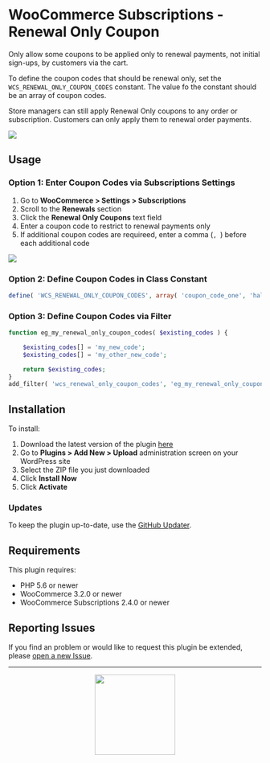 # WooCommerce Subscriptions - Renewal Only Coupon

Only allow some coupons to be applied only to renewal payments, not initial sign-ups, by customers via the cart.

To define the coupon codes that should be renewal only, set the `WCS_RENEWAL_ONLY_COUPON_CODES` constant. The value fo the constant should be an array of coupon codes.

Store managers can still apply Renewal Only coupons to any order or subscription. Customers can only apply them to renewal order payments.

![](http://pic.pros.pr/ea993559e98b/Screen%20Shot%202018-10-30%20at%2011.15.42.png)

## Usage

### Option 1: Enter Coupon Codes via Subscriptions Settings

1. Go to **WooCommerce > Settings > Subscriptions**
1. Scroll to the **Renewals** section
1. Click the **Renewal Only Coupons** text field
1. Enter a coupon code to restrict to renewal payments only
1. If additional coupon codes are requireed, enter a comma (`, `) before each additional code

![](http://pic.pros.pr/0f138b7a4d9d/Screen%20Shot%202018-10-30%20at%2010.54.38.png)

### Option 2: Define Coupon Codes in Class Constant

```php
define( 'WCS_RENEWAL_ONLY_COUPON_CODES', array( 'coupon_code_one', 'hallowoon', 'cyber_monday' )  );
```

### Option 3: Define Coupon Codes via Filter

```php
function eg_my_renewal_only_coupon_codes( $existing_codes ) {

	$existing_codes[] = 'my_new_code';
	$existing_codes[] = 'my_other_new_code';

	return $existing_codes;
}
add_filter( 'wcs_renewal_only_coupon_codes', 'eg_my_renewal_only_coupon_codes' );
```

## Installation

To install:

1. Download the latest version of the plugin [here](https://github.com/Prospress/woocommerce-subscriptions-renewal-only-coupon/archive/master.zip)
1. Go to **Plugins > Add New > Upload** administration screen on your WordPress site
1. Select the ZIP file you just downloaded
1. Click **Install Now**
1. Click **Activate**

### Updates

To keep the plugin up-to-date, use the [GitHub Updater](https://github.com/afragen/github-updater).

## Requirements

This plugin requires:

* PHP 5.6 or newer
* WooCommerce 3.2.0 or newer
* WooCommerce Subscriptions 2.4.0 or newer

## Reporting Issues

If you find an problem or would like to request this plugin be extended, please [open a new Issue](https://github.com/Prospress/woocommerce-subscriptions-renewal-only-coupon/issues/new).

---

<p align="center">
	<a href="https://prospress.com/">
		<img src="https://cloud.githubusercontent.com/assets/235523/11986380/bb6a0958-a983-11e5-8e9b-b9781d37c64a.png" width="160">
	</a>
</p>